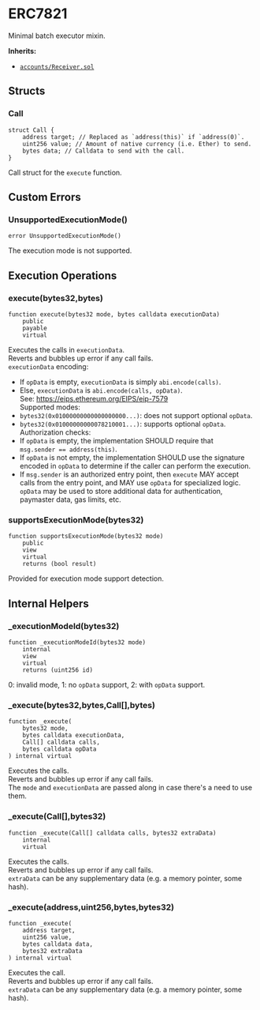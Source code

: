 # ERC7821

Minimal batch executor mixin.




<b>Inherits:</b>  

- [`accounts/Receiver.sol`](accounts/receiver.md)  


<!-- customintro:start --><!-- customintro:end -->

## Structs

### Call

```solidity
struct Call {
    address target; // Replaced as `address(this)` if `address(0)`.
    uint256 value; // Amount of native currency (i.e. Ether) to send.
    bytes data; // Calldata to send with the call.
}
```

Call struct for the `execute` function.

## Custom Errors

### UnsupportedExecutionMode()

```solidity
error UnsupportedExecutionMode()
```

The execution mode is not supported.

## Execution Operations

### execute(bytes32,bytes)

```solidity
function execute(bytes32 mode, bytes calldata executionData)
    public
    payable
    virtual
```

Executes the calls in `executionData`.   
Reverts and bubbles up error if any call fails.   
`executionData` encoding:   
- If `opData` is empty, `executionData` is simply `abi.encode(calls)`.   
- Else, `executionData` is `abi.encode(calls, opData)`.   
  See: https://eips.ethereum.org/EIPS/eip-7579   
Supported modes:   
- `bytes32(0x01000000000000000000...)`: does not support optional `opData`.   
- `bytes32(0x01000000000078210001...)`: supports optional `opData`.   
Authorization checks:   
- If `opData` is empty, the implementation SHOULD require that   
  `msg.sender == address(this)`.   
- If `opData` is not empty, the implementation SHOULD use the signature   
  encoded in `opData` to determine if the caller can perform the execution.   
- If `msg.sender` is an authorized entry point, then `execute` MAY accept   
  calls from the entry point, and MAY use `opData` for specialized logic.   
`opData` may be used to store additional data for authentication,   
paymaster data, gas limits, etc.

### supportsExecutionMode(bytes32)

```solidity
function supportsExecutionMode(bytes32 mode)
    public
    view
    virtual
    returns (bool result)
```

Provided for execution mode support detection.

## Internal Helpers

### _executionModeId(bytes32)

```solidity
function _executionModeId(bytes32 mode)
    internal
    view
    virtual
    returns (uint256 id)
```

0: invalid mode, 1: no `opData` support, 2: with `opData` support.

### _execute(bytes32,bytes,Call[],bytes)

```solidity
function _execute(
    bytes32 mode,
    bytes calldata executionData,
    Call[] calldata calls,
    bytes calldata opData
) internal virtual
```

Executes the calls.   
Reverts and bubbles up error if any call fails.   
The `mode` and `executionData` are passed along in case there's a need to use them.

### _execute(Call[],bytes32)

```solidity
function _execute(Call[] calldata calls, bytes32 extraData)
    internal
    virtual
```

Executes the calls.   
Reverts and bubbles up error if any call fails.   
`extraData` can be any supplementary data (e.g. a memory pointer, some hash).

### _execute(address,uint256,bytes,bytes32)

```solidity
function _execute(
    address target,
    uint256 value,
    bytes calldata data,
    bytes32 extraData
) internal virtual
```

Executes the call.   
Reverts and bubbles up error if any call fails.   
`extraData` can be any supplementary data (e.g. a memory pointer, some hash).